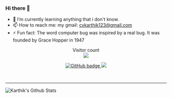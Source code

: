 ### Hi there 👋

- 🌱 I’m currently learning anything that i don't know.
- 📫 How to reach me: my gmail: cvkarthik123@gmail.com
- ⚡ Fun fact: The word computer bug was inspired by a real bug. It was founded by Grace Hopper in 1947
<!--
**cvkarthik/cvkarthik** is a ✨ _special_ ✨ repository because its `README.md` (this file) appears on your GitHub profile.

Here are some ideas to get you started:

- 🔭 I’m currently working on ...
- 🌱 I’m currently learning anything that i don't know.
- 👯 I’m looking to collaborate on ...
- 🤔 I’m looking for help with ...
- 💬 Ask me about ...
- 📫 How to reach me: ...
- 😄 Pronouns: ...
- ⚡ Fun fact: The word computer “bug” was inspired by a real bug. It was founded by Grace Hopper in 1947.
-->
<p align="center"> 
  Visitor count<br>
  <img src="https://profile-counter.glitch.me/ganeshkaricharla/count.svg" />
</p>

<p align="center">
  <a href="https://github.com/ganeshkaricharla?tab=followers">
    <img src="https://img.shields.io/github/followers/cvkarthik?label=Followers&logo=GitHub&style=for-the-badge" alt="GitHub badge" />
  </a>
  <a href="http://twitter.com/ganeshkaricharla">
    <img src="https://img.shields.io/twitter/follow/Im_karthik9?label=Twitter&logo=twitter&style=for-the-badge" />
  </a>
</p>

<!-- ### Connect with me: -->

<br />

---

<img align="left" alt="Karthik's Github Stats" src="https://github-readme-stats.vercel.app/api?username=cvkarthik&show_icons=true&hide_border=true" />
